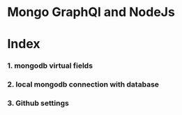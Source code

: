 # Mongo GraphQl and NodeJs

Index
===========
### 1. mongodb virtual fields
### 2. local mongodb connection with database
### 3. Github settings
